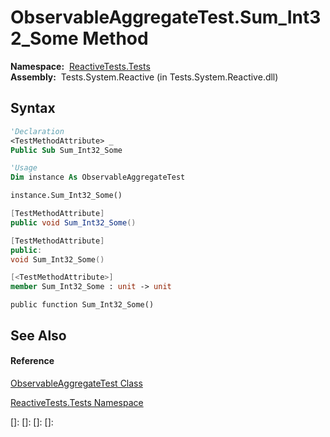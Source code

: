 # ObservableAggregateTest.Sum\_Int32\_Some Method

**Namespace:**  [ReactiveTests.Tests](ReactiveTests.Tests\ReactiveTests.Tests.md)  
**Assembly:**  Tests.System.Reactive (in Tests.System.Reactive.dll)

## Syntax

```vb
'Declaration
<TestMethodAttribute> _
Public Sub Sum_Int32_Some
```

```vb
'Usage
Dim instance As ObservableAggregateTest

instance.Sum_Int32_Some()
```

```csharp
[TestMethodAttribute]
public void Sum_Int32_Some()
```

```c++
[TestMethodAttribute]
public:
void Sum_Int32_Some()
```

```fsharp
[<TestMethodAttribute>]
member Sum_Int32_Some : unit -> unit 
```

```jscript
public function Sum_Int32_Some()
```

## See Also

#### Reference

[ObservableAggregateTest Class](ObservableAggregateTest\ObservableAggregateTest.md)

[ReactiveTests.Tests Namespace](ReactiveTests.Tests\ReactiveTests.Tests.md)

[]: 
[]: 
[]: 
[]: 